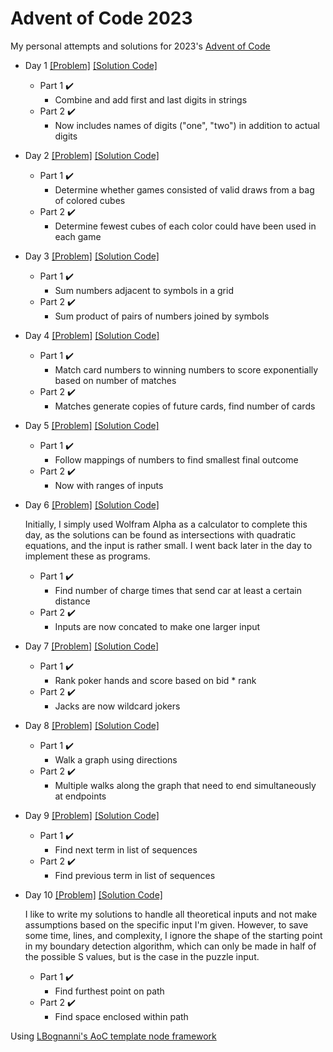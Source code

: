 # Advent of Code 2023

My personal attempts and solutions for 2023's [Advent of Code](https://adventofcode.com/)

* Day 1 [[Problem]](https://adventofcode.com/2023/day/1) [[Solution Code]](/src/day1/index.ts)
  * Part 1 :heavy_check_mark:
    * Combine and add first and last digits in strings
  * Part 2 :heavy_check_mark:
    * Now includes names of digits ("one", "two") in addition to actual digits

* Day 2 [[Problem]](https://adventofcode.com/2023/day/2) [[Solution Code]](/src/day2/index.ts)
  * Part 1 :heavy_check_mark:
    * Determine whether games consisted of valid draws from a bag of colored cubes
  * Part 2 :heavy_check_mark:
    * Determine fewest cubes of each color could have been used in each game

* Day 3 [[Problem]](https://adventofcode.com/2023/day/3) [[Solution Code]](/src/day3/index.ts)
  * Part 1 :heavy_check_mark:
    * Sum numbers adjacent to symbols in a grid
  * Part 2 :heavy_check_mark:
    * Sum product of pairs of numbers joined by symbols

* Day 4 [[Problem]](https://adventofcode.com/2023/day/4) [[Solution Code]](/src/day4/index.ts)
  * Part 1 :heavy_check_mark:
    * Match card numbers to winning numbers to score exponentially based on number of matches
  * Part 2 :heavy_check_mark:
    * Matches generate copies of future cards, find number of cards

* Day 5 [[Problem]](https://adventofcode.com/2023/day/5) [[Solution Code]](/src/day5/index.ts)
  * Part 1 :heavy_check_mark:
    * Follow mappings of numbers to find smallest final outcome
  * Part 2 :heavy_check_mark:
    * Now with ranges of inputs

* Day 6 [[Problem]](https://adventofcode.com/2023/day/6) [[Solution Code]](/src/day6/index.ts)

  Initially, I simply used Wolfram Alpha as a calculator to complete this day, as the solutions can be found as intersections with quadratic equations, and the input is rather small.
  I went back later in the day to implement these as programs.
  * Part 1 :heavy_check_mark:
    * Find number of charge times that send car at least a certain distance
  * Part 2 :heavy_check_mark:
    * Inputs are now concated to make one larger input

* Day 7 [[Problem]](https://adventofcode.com/2023/day/7) [[Solution Code]](/src/day7/index.ts)
  * Part 1 :heavy_check_mark:
    * Rank poker hands and score based on bid * rank
  * Part 2 :heavy_check_mark:
    * Jacks are now wildcard jokers

* Day 8 [[Problem]](https://adventofcode.com/2023/day/8) [[Solution Code]](/src/day8/index.ts)
  * Part 1 :heavy_check_mark:
    * Walk a graph using directions
  * Part 2 :heavy_check_mark:
    * Multiple walks along the graph that need to end simultaneously at endpoints

* Day 9 [[Problem]](https://adventofcode.com/2023/day/9) [[Solution Code]](/src/day9/index.ts)
  * Part 1 :heavy_check_mark:
    * Find next term in list of sequences
  * Part 2 :heavy_check_mark:
    * Find previous term in list of sequences

* Day 10 [[Problem]](https://adventofcode.com/2023/day/10) [[Solution Code]](/src/day10/index.ts)

  I like to write my solutions to handle all theoretical inputs and not make assumptions based on the specific input I'm given. However, to save some time, lines, and complexity,
  I ignore the shape of the starting point in my boundary detection algorithm, which can only be made in half of the possible S values, but is the case in the puzzle input.
  * Part 1 :heavy_check_mark:
    * Find furthest point on path
  * Part 2 :heavy_check_mark:
    * Find space enclosed within path

Using [LBognanni's AoC template node framework](https://github.com/LBognanni/adventofcode-typescript-starter)
